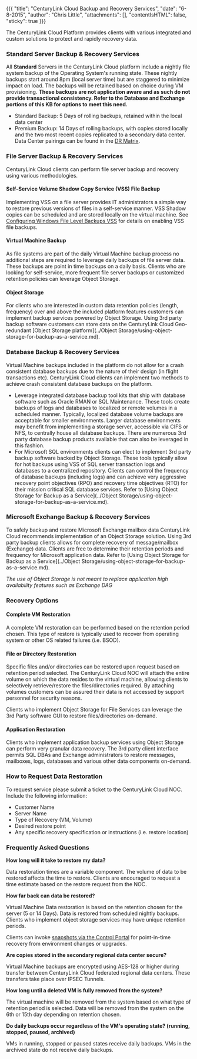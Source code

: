 {{{
  "title": "CenturyLink Cloud Backup and Recovery Services",
  "date": "6-8-2015",
  "author": "Chris Little",
  "attachments": [],
  "contentIsHTML": false,
  "sticky": true
}}}

The CenturyLink Cloud Platform provides clients with various integrated and custom solutions to protect and rapidly recovery data.

### Standard Server Backup &amp; Recovery Services
All **Standard** Servers in the CenturyLink Cloud platform include a nightly file system backup of the Operating System's running state. These nightly backups start around 8pm (local server time) but are staggered to minimize impact on load. The backups will be retained based on choice during VM provisioning. **These backups are not application aware and as such do not provide transactional consistency. Refer to the Database and Exchange portions of this KB for options to meet this need.**

* Standard Backup: 5 Days of rolling backups, retained within the local data center
* Premium Backup: 14 Days of rolling backups, with copies stored locally and the two most recent copies replicated to a secondary data center. Data Center pairings can be found in the [DR Matrix](../Servers/disaster-recovery-comparison-matrix.md).

### File Server Backup &amp; Recovery Services

CenturyLink Cloud clients can perform file server backup and recovery using various methodologies.

#### Self-Service Volume Shadow Copy Service (VSS) File Backup

Implementing VSS on a file server provides IT administrators a simple way to restore previous versions of files in a self-service manner. VSS Shadow copies can be scheduled and are stored locally on the virtual machine. See [Configuring Windows File Level Backups VSS](../Servers/configuring-windows-file-level-backup-vss.md) for details on enabling VSS file backups.

#### Virtual Machine Backup

As file systems are part of the daily Virtual Machine backup process no additional steps are required to leverage daily backups of file server data. These backups are point in time backups on a daily basis. Clients who are looking for self-service, more frequent file server backups or customized retention policies can leverage Object Storage.

#### Object Storage

For clients who are interested in custom data retention policies (length, frequency) over and above the included platform features customers can implement backup services powered by Object Storage. Using 3rd party backup software customers can store data on the CenturyLink Cloud Geo-redundant [Object Storage platform](../Object Storage/using-object-storage-for-backup-as-a-service.md).

### Database Backup &amp; Recovery Services

Virtual Machine backups included in the platform do not allow for a crash consistent database backups due to the nature of their design (in flight transactions etc). CenturyLink Cloud clients can implement two methods to achieve crash consistent database backups on the platform.

* Leverage integrated database backup tool kits that ship with database software such as Oracle RMAN or SQL Maintenance. These tools create backups of logs and databases to localized or remote volumes in a scheduled manner. Typically, localized database volume backups are acceptable for smaller environments. Larger database environments may benefit from implementing a storage server, accessible via CIFS or NFS, to centrally house all database backups. There are numerous 3rd party database backup products available that can also be leveraged in this fashion.
* For Microsoft SQL environments clients can elect to implement 3rd party backup software backed by Object Storage. These tools typically allow for hot backups using VSS of SQL server transaction logs and databases to a centralized repository. Clients can control the frequency of database backups (including logs) and can achieve very aggressive recovery point objectives (RPO) and recovery time objectives (RTO) for their mission critical SQL database services. Refer to [Using Object Storage for Backup as a Service](../Object Storage/using-object-storage-for-backup-as-a-service.md).

### Microsoft Exchange Backup &amp; Recovery Services

To safely backup and restore Microsoft Exchange mailbox data CenturyLink Cloud recommends implementation of an Object Storage solution. Using 3rd party backup clients allows for complete recovery of message/mailbox (Exchange) data. Clients are free to determine their retention periods and frequency for Microsoft application data. Refer to [Using Object Storage for Backup as a Service](../Object Storage/using-object-storage-for-backup-as-a-service.md).

*The use of Object Storage is not meant to replace application high availability features such as Exchange DAG*

### Recovery Options

#### Complete VM Restoration

A complete VM restoration can be performed based on the retention period chosen. This type of restore is typically used to recover from operating system or other OS related failures (i.e. BSOD).

#### File or Directory Restoration

Specific files and/or directories can be restored upon request based on retention period selected. The CenturyLink Cloud NOC will attach the entire volume on which the data resides to the virtual machine, allowing clients to selectively retrieve/restore the files/directories required. By attaching volumes customers can be assured their data is not accessed by support personnel for security reasons.

Clients who implement Object Storage for File Services can leverage the 3rd Party software GUI to restore files/directories on-demand.

#### Application Restoration
Clients who implement application backup services using Object Storage can perform very granular data recovery. The 3rd party client interface permits SQL DBAs and Exchange administrators to restore messages, mailboxes, logs, databases and various other data components on-demand.

### How to Request Data Restoration

To request service please submit a ticket to the CenturyLink Cloud NOC. Include the following information:

  * Customer Name
  * Server Name
  * Type of Recovery (VM, Volume)
  * Desired restore point
  * Any specific recovery specification or instructions (i.e. restore location)

### Frequently Asked Questions

**How long will it take to restore my data?**

Data restoration times are a variable component. The volume of data to be restored affects the time to restore. Clients are encouraged to request a time estimate based on the restore request from the NOC.

**How far back can data be restored?**

Virtual Machine Data restoration is based on the retention chosen for the server (5 or 14 Days). Data is restored from scheduled nightly backups. Clients who implement object storage services may have unique retention periods.

Clients can invoke [snapshots via the Control Portal](../Servers/creating-and-managing-server-snapshots.md) for point-in-time recovery from environment changes or upgrades.

**Are copies stored in the secondary regional data center secure?**

Virtual Machine backups are encrypted using AES-128 or higher during transfer between CenturyLink Cloud federated regional data centers. These transfers take place over IPSEC Tunnels.

**How long until a deleted VM is fully removed from the system?**

The virtual machine will be removed from the system based on what type of retention period is selected. Data will be removed from the system on the 6th or 15th day depending on retention chosen.

**Do daily backups occur regardless of the VM's operating state?  (running, stopped, paused, archived)**

VMs in running, stopped or paused states receive daily backups. VMs in the archived state do not receive daily backups.
